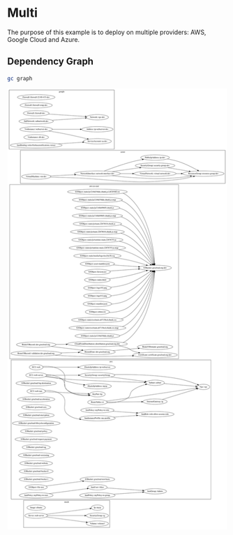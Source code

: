 # Multi

The purpose of this example is to deploy on multiple providers: AWS, Google Cloud and Azure.

## Dependency Graph

```sh
gc graph
```

![Graph](grucloud.svg)

